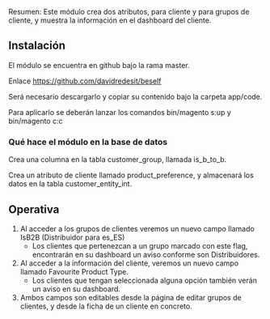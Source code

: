 Resumen: Este módulo crea dos atributos, para cliente y para grupos de cliente, y muestra la información en el dashboard del cliente.

## Instalación

El módulo se encuentra en github bajo la rama master. 

Enlace https://github.com/davidredesit/beself

Será necesario descargarlo y copiar su contenido bajo la carpeta app/code.

Para aplicarlo se deberán lanzar los comandos bin/magento s:up y bin/magento c:c

### Qué hace el módulo en la base de datos

Crea una columna en la tabla customer_group, llamada is_b_to_b.

Crea un atributo de cliente llamado product_preference, y almacenará los datos en la tabla customer_entity_int.

## Operativa
1. Al acceder a los grupos de clientes veremos un nuevo campo llamado IsB2B (Distribuidor para es_ES)
   - Los clientes que pertenezcan a un grupo marcado con este flag, encontrarán en su dashboard un aviso conforme son Distribuidores.
2. Al acceder a la información del cliente, veremos un nuevo campo llamado Favourite Product Type.
   - Los clientes que tengan seleccionada alguna opción también verán un aviso en su dashboard.
3. Ambos campos son editables desde la página de editar grupos de clientes, y desde la ficha de un cliente en concreto.


